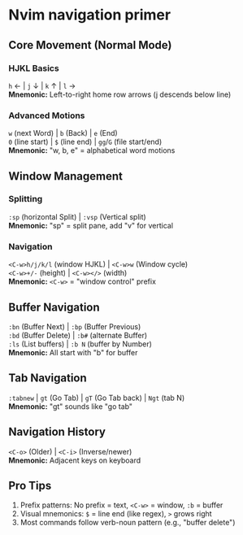 # Nvim navigation primer


## Core Movement (Normal Mode)
### HJKL Basics
`h` ← | `j` ↓ | `k` ↑ | `l` →  
**Mnemonic:** Left-to-right home row arrows (j descends below line)

### Advanced Motions
`w` (next Word) | `b` (Back) | `e` (End)  
`0` (line start) | `$` (line end) | `gg`/`G` (file start/end)  
**Mnemonic:** "w, b, e" = alphabetical word motions

## Window Management
### Splitting
`:sp` (horizontal Split) | `:vsp` (Vertical split)  
**Mnemonic:** "sp" = split pane, add "v" for vertical

### Navigation
`<C-w>h/j/k/l` (window HJKL) | `<C-w>w` (Window cycle)  
`<C-w>+/-` (height) | `<C-w></>` (width)  
**Mnemonic:** `<C-w>` = "window control" prefix

## Buffer Navigation
`:bn` (Buffer Next) | `:bp` (Buffer Previous)  
`:bd` (Buffer Delete) | `:b#` (alternate Buffer)  
`:ls` (List buffers) | `:b N` (buffer by Number)  
**Mnemonic:** All start with "b" for buffer

## Tab Navigation
`:tabnew` | `gt` (Go Tab) | `gT` (Go Tab back) | `Ngt` (tab N)  
**Mnemonic:** "gt" sounds like "go tab"

## Navigation History
`<C-o>` (Older) | `<C-i>` (Inverse/newer)  
**Mnemonic:** Adjacent keys on keyboard

## Pro Tips
1. Prefix patterns: No prefix = text, `<C-w>` = window, `:b` = buffer
2. Visual mnemonics: `$` = line end (like regex), `>` grows right
3. Most commands follow verb-noun pattern (e.g., "buffer delete")
